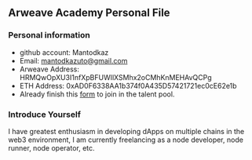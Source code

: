 ## Arweave Academy Personal File

### Personal information

- github account: Mantodkaz 
- Email: mantodkazuto@gmail.com
- Arweave Address: HRMQwOpXU3I1nfXpBFUWIlXSMhx2oCMhKnMEHAvQCPg
- ETH Address: 0xAD0F6338AA1b374f0A435D57421721ec0cE62e1b
- Already finish this [form](https://docs.google.com/forms/d/e/1FAIpQLSfWA5fIIcBgmRppm3jNz5vmf9Mai_QMVil-2pO4r7YKn_Zhtw/viewform?usp=sf_link) to join in the talent pool.

### Introduce Yourself
I have greatest enthusiasm in developing dApps on multiple chains in the web3 environment, I am currently freelancing as a node developer, node runner, node operator, etc.
